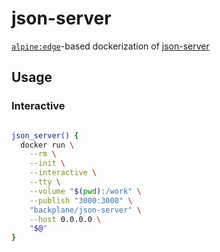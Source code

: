 # json-server

[`alpine:edge`](https://hub.docker.com/_/alpine/)-based dockerization of [json-server](https://github.com/typicode/json-server)

## Usage

### Interactive

```sh

json_server() {
  docker run \
    --rm \
    --init \
    --interactive \
    --tty \
    --volume "$(pwd):/work" \
    --publish "3000:3000" \
    "backplane/json-server" \
    --host 0.0.0.0 \
    "$@"
}

```

